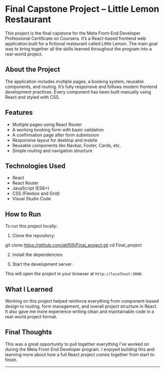 # Final Capstone Project – Little Lemon Restaurant

This project is the final capstone for the Meta Front-End Developer Professional Certificate on Coursera. It’s a React-based frontend web application built for a fictional restaurant called Little Lemon. The main goal was to bring together all the skills learned throughout the program into a real-world project.

## About the Project

The application includes multiple pages, a booking system, reusable components, and routing. It’s fully responsive and follows modern frontend development practices. Every component has been built manually using React and styled with CSS.

## Features

- Multiple pages using React Router
- A working booking form with basic validation
- A confirmation page after form submission
- Responsive layout for desktop and mobile
- Reusable components like Navbar, Footer, Cards, etc.
- Simple routing and navigation structure

## Technologies Used

- React
- React Router
- JavaScript (ES6+)
- CSS (Flexbox and Grid)
- Visual Studio Code


## How to Run

To run this project locally:

1. Clone the repository:

git clone https://github.com/atif09/Final_project.git
cd Final_project


2. Install the dependencies:


3. Start the development server:


This will open the project in your browser at `http://localhost:3000`.

## What I Learned

Working on this project helped reinforce everything from component-based design to routing, form management, and overall project structure in React. It also gave me more experience writing clean and maintainable code in a real-world project format.

## Final Thoughts

This was a great opportunity to pull together everything I’ve worked on during the Meta Front-End Developer program. I enjoyed building this and learning more about how a full React project comes together from start to finish.

---



